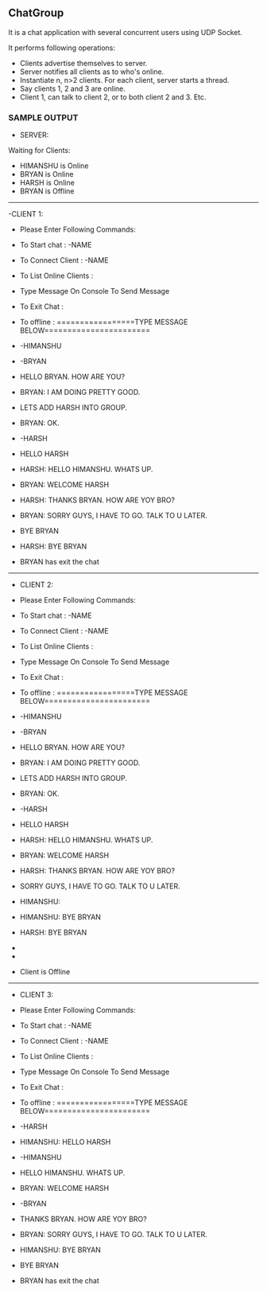 ## ChatGroup

It is a chat application with several concurrent users using UDP Socket.


It performs following operations:
  - Clients advertise themselves to server.
  - Server notifies all clients as to who's online.
  - Instantiate n, n>2 clients. For each client, server starts a thread.
  - Say clients 1, 2 and 3 are online.
  - Client 1, can talk to client 2, or to both client 2 and 3. Etc.
  
  
### SAMPLE OUTPUT

- SERVER:

Waiting for Clients:
- HIMANSHU is Online
- BRYAN is Online
- HARSH is Online
- BRYAN is Offline

-------------------------------------------------------------------------------------------------------------------------

-CLIENT 1:         
                                                                  
- Please Enter Following Commands:
- To Start chat : <START>-NAME
- To Connect Client : <CONNECT>-NAME
- To List Online Clients : <LIST>
- Type Message On Console To Send Message
- To Exit Chat : <EXIT>
- To offline : <OFFLINE>
=================TYPE MESSAGE BELOW=======================

- <START>-HIMANSHU
- <CONNECT>-BRYAN
- HELLO BRYAN. HOW ARE YOU?
- BRYAN: I AM DOING PRETTY GOOD.
- LETS ADD HARSH INTO GROUP.
- BRYAN: OK.
- <CONNECT>-HARSH
- HELLO HARSH
- HARSH: HELLO HIMANSHU. WHATS UP.
- BRYAN: WELCOME HARSH
- HARSH: THANKS BRYAN. HOW ARE YOY BRO?
- BRYAN: SORRY GUYS, I HAVE TO GO. TALK TO U LATER.
- BYE BRYAN
- HARSH: BYE BRYAN
- BRYAN has exit the chat

-------------------------------------------------------------------------------------------------------------------------
- CLIENT 2:

- Please Enter Following Commands:
- To Start chat : <START>-NAME
- To Connect Client : <CONNECT>-NAME
- To List Online Clients : <LIST>
- Type Message On Console To Send Message
- To Exit Chat : <EXIT>
- To offline : <OFFLINE>
=================TYPE MESSAGE BELOW=======================

- <START>-HIMANSHU
- <CONNECT>-BRYAN
- HELLO BRYAN. HOW ARE YOU?
- BRYAN: I AM DOING PRETTY GOOD.
- LETS ADD HARSH INTO GROUP.
- BRYAN: OK.
- <CONNECT>-HARSH
- HELLO HARSH
- HARSH: HELLO HIMANSHU. WHATS UP.
- BRYAN: WELCOME HARSH
- HARSH: THANKS BRYAN. HOW ARE YOY BRO?
- SORRY GUYS, I HAVE TO GO. TALK TO U LATER.
- HIMANSHU: 
- HIMANSHU: BYE BRYAN
- HARSH: BYE BRYAN
- <EXIT>
- <OFFLINE>
- Client is Offline

-------------------------------------------------------------------------------------------------------------------------
- CLIENT 3:

- Please Enter Following Commands:
- To Start chat : <START>-NAME
- To Connect Client : <CONNECT>-NAME
- To List Online Clients : <LIST>
- Type Message On Console To Send Message
- To Exit Chat : <EXIT>
- To offline : <OFFLINE>
=================TYPE MESSAGE BELOW=======================

- <START>-HARSH
- HIMANSHU: HELLO HARSH
- <CONNECT>-HIMANSHU
- HELLO HIMANSHU. WHATS UP.
- BRYAN: WELCOME HARSH
- <CONNECT>-BRYAN
- THANKS BRYAN. HOW ARE YOY BRO?
- BRYAN: SORRY GUYS, I HAVE TO GO. TALK TO U LATER.
- HIMANSHU: BYE BRYAN
- BYE BRYAN
- BRYAN has exit the chat
